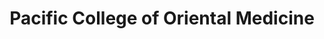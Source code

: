 ---
layout: repo
title: "Pacific College of Oriental Medicine"
id: 21404
permalink: repos/21404/
---